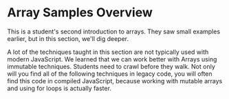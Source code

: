 # Array Samples Overview

This is a student's second introduction to arrays. They saw small examples earlier, but in this section, we'll dig deeper.

A lot of the techniques taught in this section are not typically used with modern JavaScript. We learned that we can work better with Arrays using immutable techniques. Students need to crawl before they walk. Not only will you find all of the following techniques in legacy code, you will often find this code in compiled JavaScript, because working with mutable arrays and using for loops is actually faster.
